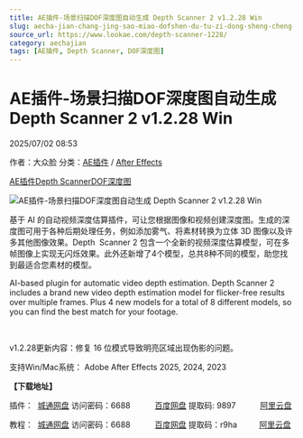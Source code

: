 ```yaml
---
title: AE插件-场景扫描DOF深度图自动生成 Depth Scanner 2 v1.2.28 Win
slug: aecha-jian-chang-jing-sao-miao-dofshen-du-tu-zi-dong-sheng-cheng-depth-scanner-2-v1-2-28-win
source_url: https://www.lookae.com/depth-scanner-1228/
category: aechajian
tags: [AE插件, Depth Scanner, DOF深度图]
---
```

# AE插件-场景扫描DOF深度图自动生成 Depth Scanner 2 v1.2.28 Win

2025/07/02 08:53

作者：大众脸
分类：[AE插件](https://www.lookae.com/after-effects/aechajian/) / [After Effects](https://www.lookae.com/after-effects/)

[AE插件](https://www.lookae.com/tag/ae%e6%8f%92%e4%bb%b6/)[Depth Scanner](https://www.lookae.com/tag/depth-scanner/)[DOF深度图](https://www.lookae.com/tag/dof%e6%b7%b1%e5%ba%a6%e5%9b%be/)

![AE插件-场景扫描DOF深度图自动生成 Depth Scanner 2 v1.2.28 Win](https://www.lookae.com/wp-content/uploads/2025/05/Depth-Scanner-2-.jpg "AE插件-场景扫描DOF深度图自动生成 Depth Scanner 2 v1.2.28 Win-LookAE.com")

基于 AI 的自动视频深度估算插件，可让您根据图像和视频创建深度图。生成的深度图可用于各种后期处理任务，例如添加雾气、将素材转换为立体 3D 图像以及许多其他图像效果。Depth  Scanner 2 包含一个全新的视频深度估算模型，可在多帧图像上实现无闪烁效果。此外还新增了4个模型，总共8种不同的模型，助您找到最适合您素材的模型。

AI-based plugin for automatic video depth estimation. Depth Scanner 2 includes a brand new video depth estimation model for flicker-free results over multiple frames. Plus 4 new models for a total of 8 different models, so you can find the best match for your footage.

[﻿﻿﻿](http://cloud.video.taobao.com/play/u/null/p/1/e/6/t/1/518851767017.mp4)

v1.2.28更新内容：修复 16 位模式导致明亮区域出现伪影的问题。

支持Win/Mac系统： Adobe After Effects 2025, 2024, 2023

**【下载地址】**

插件：  [城通网盘](https://url70.ctfile.com/f/2827370-1523508583-296b86?p=4431) 访问密码：6688           [百度网盘](https://pan.baidu.com/s/10Frp1Pvzkji2qkvMttpZew?pwd=9897) 提取码: 9897           [阿里云盘](https://www.alipan.com/s/epaghRstCxu)

教程：  [城通网盘](https://url70.ctfile.com/f/2827370-545973468-65b5c4) 访问密码：6688           [百度网盘](https://pan.baidu.com/s/1bitEhT2gfaDWbcyUIr6y-A?pwd=r9ha) 提取码：r9ha          [阿里云盘](https://www.aliyundrive.com/s/7nX4Re3ipht)
